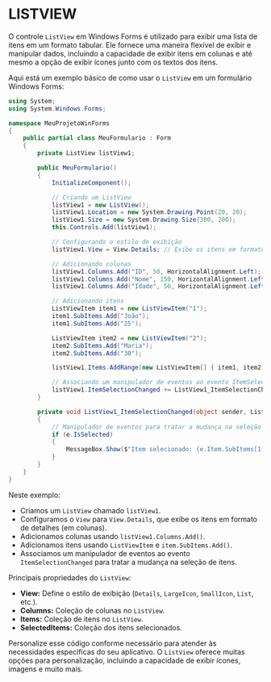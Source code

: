 # LISTVIEW
O controle `ListView` em Windows Forms é utilizado para exibir uma lista de itens em um formato tabular. Ele fornece uma maneira flexível de exibir e manipular dados, incluindo a capacidade de exibir itens em colunas e até mesmo a opção de exibir ícones junto com os textos dos itens.

Aqui está um exemplo básico de como usar o `ListView` em um formulário Windows Forms:

```csharp
using System;
using System.Windows.Forms;

namespace MeuProjetoWinForms
{
    public partial class MeuFormulario : Form
    {
        private ListView listView1;

        public MeuFormulario()
        {
            InitializeComponent();

            // Criando um ListView
            listView1 = new ListView();
            listView1.Location = new System.Drawing.Point(20, 20);
            listView1.Size = new System.Drawing.Size(300, 200);
            this.Controls.Add(listView1);

            // Configurando o estilo de exibição
            listView1.View = View.Details; // Exibe os itens em formato de detalhes (colunas)

            // Adicionando colunas
            listView1.Columns.Add("ID", 50, HorizontalAlignment.Left);
            listView1.Columns.Add("Nome", 150, HorizontalAlignment.Left);
            listView1.Columns.Add("Idade", 50, HorizontalAlignment.Left);

            // Adicionando itens
            ListViewItem item1 = new ListViewItem("1");
            item1.SubItems.Add("João");
            item1.SubItems.Add("25");

            ListViewItem item2 = new ListViewItem("2");
            item2.SubItems.Add("Maria");
            item2.SubItems.Add("30");

            listView1.Items.AddRange(new ListViewItem[] { item1, item2 });

            // Associando um manipulador de eventos ao evento ItemSelectionChanged
            listView1.ItemSelectionChanged += ListView1_ItemSelectionChanged;
        }

        private void ListView1_ItemSelectionChanged(object sender, ListViewItemSelectionChangedEventArgs e)
        {
            // Manipulador de eventos para tratar a mudança na seleção de itens
            if (e.IsSelected)
            {
                MessageBox.Show($"Item selecionado: {e.Item.SubItems[1].Text} (ID: {e.Item.SubItems[0].Text})");
            }
        }
    }
}
```

Neste exemplo:

- Criamos um `ListView` chamado `listView1`.
- Configuramos o `View` para `View.Details`, que exibe os itens em formato de detalhes (em colunas).
- Adicionamos colunas usando `listView1.Columns.Add()`.
- Adicionamos itens usando `ListViewItem` e `item.SubItems.Add()`.
- Associamos um manipulador de eventos ao evento `ItemSelectionChanged` para tratar a mudança na seleção de itens.

Principais propriedades do `ListView`:

- **View:** Define o estilo de exibição (`Details`, `LargeIcon`, `SmallIcon`, `List`, etc.).
- **Columns:** Coleção de colunas no `ListView`.
- **Items:** Coleção de itens no `ListView`.
- **SelectedItems:** Coleção dos itens selecionados.

Personalize esse código conforme necessário para atender às necessidades específicas do seu aplicativo. O `ListView` oferece muitas opções para personalização, incluindo a capacidade de exibir ícones, imagens e muito mais.